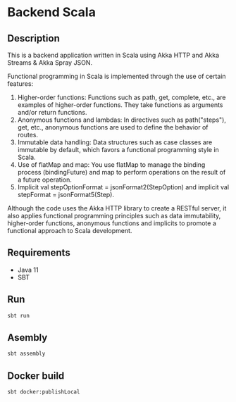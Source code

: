 # Backend Scala

## Description

This is a backend application written in Scala using Akka HTTP and Akka Streams & Akka Spray JSON.


Functional programming in Scala is implemented through the use of certain features:

1. Higher-order functions: Functions such as path, get, complete, etc., are examples of higher-order functions. They take functions as arguments and/or return functions.
2. Anonymous functions and lambdas: In directives such as path("steps"), get, etc., anonymous functions are used to define the behavior of routes.
3. Immutable data handling: Data structures such as case classes are immutable by default, which favors a functional programming style in Scala.
4. Use of flatMap and map: You use flatMap to manage the binding process (bindingFuture) and map to perform operations on the result of a future operation.
5. Implicit val stepOptionFormat = jsonFormat2(StepOption) and implicit val stepFormat = jsonFormat5(Step).


Although the code uses the Akka HTTP library to create a RESTful server, it also applies functional programming principles such as data immutability, higher-order functions, anonymous functions and implicits to promote a functional approach to Scala development.

## Requirements

- Java 11
- SBT

## Run

```bash
sbt run
```

## Asembly

```bash
sbt assembly
```


## Docker build

```bash
sbt docker:publishLocal
```